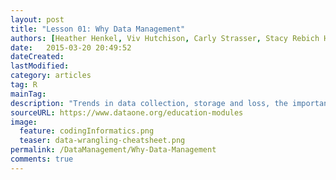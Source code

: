 ```yaml
---
layout: post
title: "Lesson 01: Why Data Management"
authors: [Heather Henkel, Viv Hutchison, Carly Strasser, Stacy Rebich Hespanha, Kristin Vanderbilt, Lynda Wayne, Stephanie Hampton]
date:   2015-03-20 20:49:52
dateCreated:   
lastModified:  
category: articles
tag: R
mainTag: 
description: "Trends in data collection, storage and loss, the importance and benefits of data management, and an introduction to the data life cycle."
sourceURL: https://www.dataone.org/education-modules
image: 
  feature: codingInformatics.png
  teaser: data-wrangling-cheatsheet.png
permalink: /DataManagement/Why-Data-Management
comments: true
---
```





